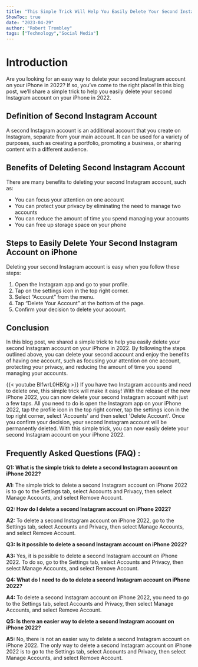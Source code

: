 ```yaml
---
title: "This Simple Trick Will Help You Easily Delete Your Second Instagram Account on iPhone 2022!"
ShowToc: true 
date: "2023-04-29"
author: "Robert Trombley" 
tags: ["Technology","Social Media"]
---
```

# Introduction

Are you looking for an easy way to delete your second Instagram account on your iPhone in 2022? If so, you’ve come to the right place! In this blog post, we’ll share a simple trick to help you easily delete your second Instagram account on your iPhone in 2022.

## Definition of Second Instagram Account

A second Instagram account is an additional account that you create on Instagram, separate from your main account. It can be used for a variety of purposes, such as creating a portfolio, promoting a business, or sharing content with a different audience.

## Benefits of Deleting Second Instagram Account

There are many benefits to deleting your second Instagram account, such as:

- You can focus your attention on one account
- You can protect your privacy by eliminating the need to manage two accounts
- You can reduce the amount of time you spend managing your accounts
- You can free up storage space on your phone

## Steps to Easily Delete Your Second Instagram Account on iPhone

Deleting your second Instagram account is easy when you follow these steps:

1. Open the Instagram app and go to your profile.
2. Tap on the settings icon in the top right corner.
3. Select “Account” from the menu.
4. Tap “Delete Your Account” at the bottom of the page.
5. Confirm your decision to delete your account.

## Conclusion

In this blog post, we shared a simple trick to help you easily delete your second Instagram account on your iPhone in 2022. By following the steps outlined above, you can delete your second account and enjoy the benefits of having one account, such as focusing your attention on one account, protecting your privacy, and reducing the amount of time you spend managing your accounts.

{{< youtube BlfwrL0HBXg >}} 
If you have two Instagram accounts and need to delete one, this simple trick will make it easy! With the release of the new iPhone 2022, you can now delete your second Instagram account with just a few taps. All you need to do is open the Instagram app on your iPhone 2022, tap the profile icon in the top right corner, tap the settings icon in the top right corner, select 'Accounts' and then select 'Delete Account'. Once you confirm your decision, your second Instagram account will be permanently deleted. With this simple trick, you can now easily delete your second Instagram account on your iPhone 2022.

## Frequently Asked Questions (FAQ) :
**Q1: What is the simple trick to delete a second Instagram account on iPhone 2022?**

**A1:** The simple trick to delete a second Instagram account on iPhone 2022 is to go to the Settings tab, select Accounts and Privacy, then select Manage Accounts, and select Remove Account. 

**Q2: How do I delete a second Instagram account on iPhone 2022?**

**A2:** To delete a second Instagram account on iPhone 2022, go to the Settings tab, select Accounts and Privacy, then select Manage Accounts, and select Remove Account. 

**Q3: Is it possible to delete a second Instagram account on iPhone 2022?**

**A3:** Yes, it is possible to delete a second Instagram account on iPhone 2022. To do so, go to the Settings tab, select Accounts and Privacy, then select Manage Accounts, and select Remove Account. 

**Q4: What do I need to do to delete a second Instagram account on iPhone 2022?**

**A4:** To delete a second Instagram account on iPhone 2022, you need to go to the Settings tab, select Accounts and Privacy, then select Manage Accounts, and select Remove Account. 

**Q5: Is there an easier way to delete a second Instagram account on iPhone 2022?**

**A5:** No, there is not an easier way to delete a second Instagram account on iPhone 2022. The only way to delete a second Instagram account on iPhone 2022 is to go to the Settings tab, select Accounts and Privacy, then select Manage Accounts, and select Remove Account.


